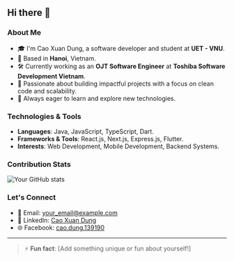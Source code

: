 ## Hi there 👋

### About Me
- 🎓 I'm Cao Xuan Dung, a software developer and student at **UET - VNU**.
- 📍 Based in **Hanoi**, Vietnam.
- 🛠️ Currently working as an **OJT Software Engineer** at **Toshiba Software Development Vietnam**.
- 🌟 Passionate about building impactful projects with a focus on clean code and scalability.
- 🌱 Always eager to learn and explore new technologies.

### Technologies & Tools
- **Languages**: Java, JavaScript, TypeScript, Dart.
- **Frameworks & Tools**: React.js, Next.js, Express.js, Flutter.
- **Interests**: Web Development, Mobile Development, Backend Systems.

### Contribution Stats
![Your GitHub stats](https://github-readme-stats.vercel.app/api?username=caodung27&show_icons=true&theme=radical)

### Let's Connect
- 📧 Email: [your_email@example.com](mailto:your_email@example.com)
- 💼 LinkedIn: [Cao Xuan Dung](https://linkedin.com/in/caodung9803011a8)
- 🌐 Facebook: [cao.dung.139190](https://facebook.com/cao.dung.139190)

---

> ⚡ **Fun fact**: [Add something unique or fun about yourself!]
